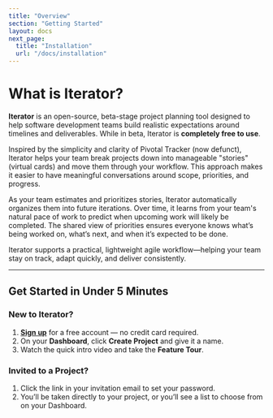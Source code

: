 ```yaml
---
title: "Overview"
section: "Getting Started"
layout: docs
next_page:
  title: "Installation"
  url: "/docs/installation"
---
```


# What is Iterator?

**Iterator** is an open-source, beta-stage project planning tool designed to help software development teams build realistic expectations around timelines and deliverables. While in beta, Iterator is **completely free to use**.

Inspired by the simplicity and clarity of Pivotal Tracker (now defunct), Iterator helps your team break projects down into manageable "stories" (virtual cards) and move them through your workflow. This approach makes it easier to have meaningful conversations around scope, priorities, and progress.

As your team estimates and prioritizes stories, Iterator automatically organizes them into future iterations. Over time, it learns from your team's natural pace of work to predict when upcoming work will likely be completed. The shared view of priorities ensures everyone knows what’s being worked on, what’s next, and when it’s expected to be done.

Iterator supports a practical, lightweight agile workflow—helping your team stay on track, adapt quickly, and deliver consistently.

---

## Get Started in Under 5 Minutes

### New to Iterator?

1. **[Sign up](https://app.iteratorpm.com/users/sign_up)** for a free account — no credit card required.
2. On your **Dashboard**, click **Create Project** and give it a name.
3. Watch the quick intro video and take the **Feature Tour**.

### Invited to a Project?

1. Click the link in your invitation email to set your password.
2. You’ll be taken directly to your project, or you’ll see a list to choose from on your Dashboard.
